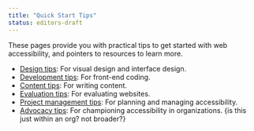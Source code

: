 ```yaml
---
title: "Quick Start Tips"
status: editors-draft
---
```


These pages provide you with practical tips to get started with web accessibility, and pointers to resources to learn more.

* [Design tips](design.html): For visual design and interface design.
* [Development tips](development.html): For front-end coding.
* [Content tips](content.html): For writing content.
* [Evaluation tips](evaluation.html): For evaluating websites.
* [Project management tips](project_management.html): For planning and managing accessibility. 
* [Advocacy tips](advocacy.html): For championing accessibility in organizations. {is this just within an org? not broader?}
